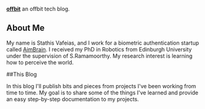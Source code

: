 **[offbit](http://offbit.github.com)** an offbit tech blog.

## About Me

My name is Stathis Vafeias, and I work for a biometric authentication startup called [AimBrain](https://www.aimbrain.com).
I received my PhD in Robotics from Edinburgh University under the supervision of S.Ramamoorthy. My research interest is 
learning how to perceive the world.

##This Blog

In this blog I'll publish bits and pieces from projects I've been working from time to time. My goal is to share
some of the things I've learned and provide an easy step-by-step documentation to my projects.  